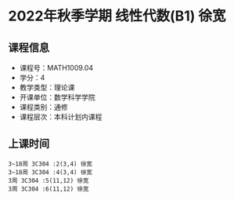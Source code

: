 # 2022年秋季学期 线性代数(B1) 徐宽






## 课程信息

- 课程号：MATH1009.04
- 学分：4
- 教学类型：理论课
- 开课单位：数学科学学院
- 课程类别：通修
- 课程层次：本科计划内课程

## 上课时间

```
3~18周 3C304 :2(3,4) 徐宽
3~18周 3C304 :4(3,4) 徐宽
3周 3C304 :5(11,12) 徐宽
3周 3C304 :6(11,12) 徐宽
```

